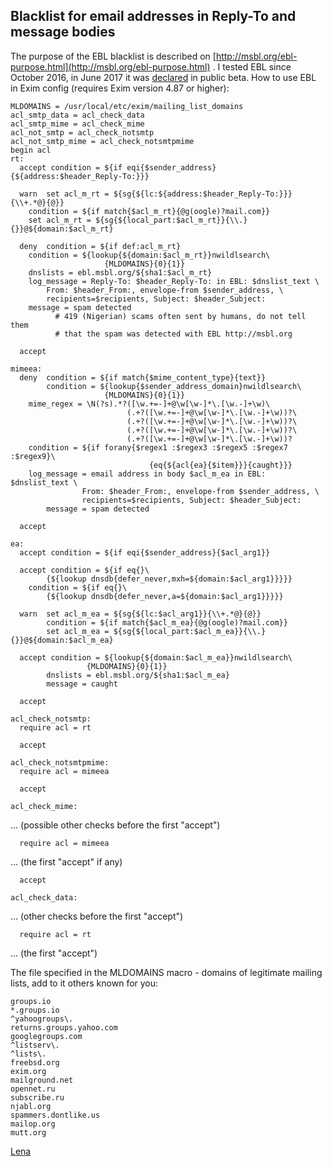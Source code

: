 ## Blacklist for email addresses in Reply-To and message bodies
The purpose of the EBL blacklist is described on [http://msbl.org/ebl-purpose.html](http://msbl.org/ebl-purpose.html) . I tested EBL since October 2016, in June 2017 it was [declared](https://spammers.dontlike.us/mailman/private/list/2017-June/010493.html) in public beta. How to use EBL in Exim config (requires Exim version 4.87 or higher):

    MLDOMAINS = /usr/local/etc/exim/mailing_list_domains
    acl_smtp_data = acl_check_data
    acl_smtp_mime = acl_check_mime
    acl_not_smtp = acl_check_notsmtp
    acl_not_smtp_mime = acl_check_notsmtpmime
    begin acl
    rt:
      accept condition = ${if eqi{$sender_address}{${address:$header_Reply-To:}}}
    
      warn	set acl_m_rt = ${sg{${lc:${address:$header_Reply-To:}}}{\\+.*@}{@}}
    	condition = ${if match{$acl_m_rt}{@g(oogle)?mail.com}}
    	set acl_m_rt = ${sg{${local_part:$acl_m_rt}}{\\.}{}}@${domain:$acl_m_rt}
    
      deny	condition = ${if def:acl_m_rt}
    	condition = ${lookup{${domain:$acl_m_rt}}nwildlsearch\
                         {MLDOMAINS}{0}{1}}
    	dnslists = ebl.msbl.org/${sha1:$acl_m_rt}
    	log_message = Reply-To: $header_Reply-To: in EBL: $dnslist_text \
    		From: $header_From:, envelope-from $sender_address, \
    		recipients=$recipients, Subject: $header_Subject:
    	message = spam detected
    		  # 419 (Nigerian) scams often sent by humans, do not tell them
    		  # that the spam was detected with EBL http://msbl.org
    
      accept
    
    mimeea:
      deny	condition = ${if match{$mime_content_type}{text}}
            condition = ${lookup{$sender_address_domain}nwildlsearch\
                         {MLDOMAINS}{0}{1}}
    	mime_regex = \N(?s).*?([\w.+=-]+@\w[\w-]*\.[\w.-]+\w)\
                              (.+?([\w.+=-]+@\w[\w-]*\.[\w.-]+\w))?\
                              (.+?([\w.+=-]+@\w[\w-]*\.[\w.-]+\w))?\
                              (.+?([\w.+=-]+@\w[\w-]*\.[\w.-]+\w))?\
                              (.+?([\w.+=-]+@\w[\w-]*\.[\w.-]+\w))?
    	condition = ${if forany{$regex1 :$regex3 :$regex5 :$regex7 :$regex9}\
                                   {eq{${acl{ea}{$item}}}{caught}}}
    	log_message = email address in body $acl_m_ea in EBL: $dnslist_text \
                    From: $header_From:, envelope-from $sender_address, \
                    recipients=$recipients, Subject: $header_Subject:
            message = spam detected
    
      accept
    
    ea:
      accept condition = ${if eqi{$sender_address}{$acl_arg1}}
    
      accept condition = ${if eq{}\
    		{${lookup dnsdb{defer_never,mxh=${domain:$acl_arg1}}}}}
    	condition = ${if eq{}\
    		{${lookup dnsdb{defer_never,a=${domain:$acl_arg1}}}}}
    
      warn  set acl_m_ea = ${sg{${lc:$acl_arg1}}{\\+.*@}{@}}
            condition = ${if match{$acl_m_ea}{@g(oogle)?mail.com}}
            set acl_m_ea = ${sg{${local_part:$acl_m_ea}}{\\.}{}}@${domain:$acl_m_ea}
    
      accept condition = ${lookup{${domain:$acl_m_ea}}nwildlsearch\
    			     {MLDOMAINS}{0}{1}}
            dnslists = ebl.msbl.org/${sha1:$acl_m_ea}
            message = caught
    
      accept
    
    acl_check_notsmtp:
      require acl = rt
    
      accept
    
    acl_check_notsmtpmime:
      require acl = mimeea
    
      accept
    
    acl_check_mime:

... (possible other checks before the first "accept")

      require acl = mimeea

... (the first "accept" if any)

      accept
    
    acl_check_data:

... (other checks before the first "accept")

      require acl = rt

... (the first "accept")

The file specified in the MLDOMAINS macro - domains of legitimate mailing lists, add to it others known for you:

    groups.io
    *.groups.io
    ^yahoogroups\.
    returns.groups.yahoo.com
    googlegroups.com
    ^listserv\.
    ^lists\.
    freebsd.org
    exim.org
    mailground.net
    opennet.ru
    subscribe.ru
    njabl.org
    spammers.dontlike.us
    mailop.org
    mutt.org

[Lena](Lena)
